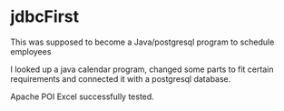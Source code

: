# jdbcFirst
This was supposed to become a Java/postgresql program to schedule employees

I looked up a java calendar program,
changed some parts to fit certain requirements
and connected it with a postgresql database.

Apache POI Excel successfully tested.
